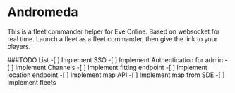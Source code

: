 # Andromeda

This is a fleet commander helper for Eve Online.
Based on websocket for real time.
Launch a fleet as a fleet commander, then give the link to your players.

###TODO List
    -[ ] Implement SSO
    -[ ] Implement Authentication for admin
    -[ ] Implement Channels
    -[ ] Implement fitting endpoint
    -[ ] Implement location endpoint
    -[ ] Implement map API
    -[ ] Implement map from SDE
    -[ ] Implement fleets
